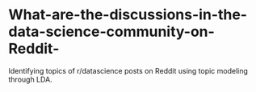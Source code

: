 # What-are-the-discussions-in-the-data-science-community-on-Reddit-
Identifying topics of  r/datascience posts on Reddit using topic modeling through LDA.
